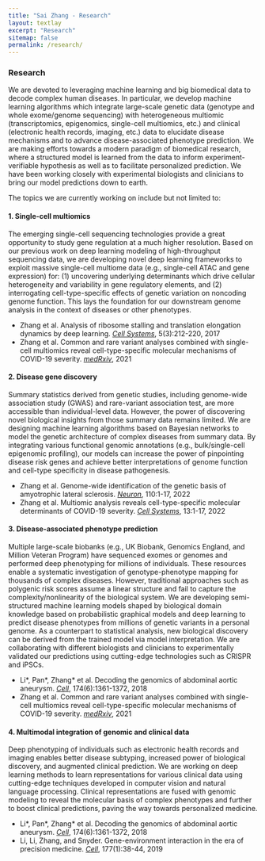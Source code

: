 ```yaml
---
title: "Sai Zhang - Research"
layout: textlay
excerpt: "Research"
sitemap: false
permalink: /research/
---
```


### Research

We are devoted to leveraging machine learning and big biomedical data to decode complex human diseases. In particular, we develop machine learning algorithms which integrate large-scale genetic data (genotype and whole exome/genome sequencing) with heterogeneous multiomic (transcriptomics, epigenomics, single-cell multiomics, etc.) and clinical (electronic health records, imaging, etc.) data to elucidate disease mechanisms and to advance disease-associated phenotype prediction. We are making efforts towards a modern paradigm of biomedical research, where a structured model is learned from the data to inform experiment-verifiable hypothesis as well as to facilitate personalized prediction. We have been working closely with experimental biologists and clinicians to bring our model predictions down to earth.

The topics we are currently working on include but not limited to:

#### 1. Single-cell multiomics

The emerging single-cell sequencing technologies provide a great opportunity to study gene regulation at a much higher resolution. Based on our previous work on deep learning modeling of high-throughput sequencing data, we are developing novel deep learning frameworks to exploit massive single-cell multiome data (e.g., single-cell ATAC and gene expression) for: (1) uncovering underlying determinants which drive cellular heterogeneity and variability in gene regulatory elements, and (2) interrogating cell-type-specific effects of genetic variation on noncoding genome function. This lays the foundation for our downstream genome analysis in the context of diseases or other phenotypes.

<ul>
  <li> Zhang et al. Analysis of ribosome stalling and translation elongation dynamics by deep learning. <a href="https://doi.org/10.1016/j.cels.2017.08.004"><em>Cell Systems</em></a>, 5(3):212-220, 2017 </li>
  <li> Zhang et al. Common and rare variant analyses combined with single-cell multiomics reveal cell-type-specific molecular mechanisms of COVID-19 severity. <a href="https://pubmed.ncbi.nlm.nih.gov/34189540/"><em>medRxiv</em></a>, 2021 </li>
</ul>

#### 2. Disease gene discovery

Summary statistics derived from genetic studies, including genome-wide association study (GWAS) and rare-variant association test, are more accessible than individual-level data. However, the power of discovering novel biological insights from those summary data remains limited. We are designing machine learning algorithms based on Bayesian networks to model the genetic architecture of complex diseases from summary data. By integrating various functional genomic annotations (e.g., bulk/single-cell epigenomic profiling), our models can increase the power of pinpointing disease risk genes and achieve better interpretations of genome function and cell-type specificity in disease pathogenesis. 

<ul>
  <li> Zhang et al. Genome-wide identification of the genetic basis of amyotrophic lateral sclerosis. <a href="https://doi.org/10.1016/j.neuron.2021.12.019"><em>Neuron</em></a>, 110:1-17, 2022 </li>
  <li> Zhang et al. Multiomic analysis reveals cell-type-specific molecular determinants of COVID-19 severity. <a href="https://doi.org/10.1016/j.cels.2022.05.007"><em>Cell Systems</em></a>, 13:1-17, 2022 </li>
</ul>

#### 3. Disease-associated phenotype prediction

Multiple large-scale biobanks (e.g., UK Biobank, Genomics England, and Million Veteran Program) have sequenced exomes or genomes and performed deep phenotyping for millions of individuals. These resources enable a systematic investigation of genotype-phenotype mapping for thousands of complex diseases. However, traditional approaches such as polygenic risk scores assume a linear structure and fail to capture the complexity/nonlinearity of the biological system. We are developing semi-structured machine learning models shaped by biological domain knowledge based on probabilistic graphical models and deep learning to predict disease phenotypes from millions of genetic variants in a personal genome. As a counterpart to statistical analysis, new biological discovery can be derived from the trained model via model interpretation. We are collaborating with different biologists and clinicians to experimentally validated our predictions using cutting-edge technologies such as CRISPR and iPSCs.

<ul>
  <li> Li*, Pan*, Zhang* et al. Decoding the genomics of abdominal aortic aneurysm. <a href="https://doi.org/10.1016/j.cell.2018.07.021"><em>Cell</em></a>, 174(6):1361-1372, 2018 </li>
  <li> Zhang et al. Common and rare variant analyses combined with single-cell multiomics reveal cell-type-specific molecular mechanisms of COVID-19 severity. <a href="https://pubmed.ncbi.nlm.nih.gov/34189540/"><em>medRxiv</em></a>, 2021 </li>
</ul>

#### 4. Multimodal integration of genomic and clinical data

Deep phenotyping of individuals such as electronic health records and imaging enables better disease subtyping, increased power of biological discovery, and augmented clinical prediction. We are working on deep learning methods to learn representations for various clinical data using cutting-edge techniques developed in computer vision and natural language processing. Clinical representations are fused with genomic modeling to reveal the molecular basis of complex phenotypes and further to boost clinical predictions, paving the way towards personalized medicine.

<ul>
  <li> Li*, Pan*, Zhang* et al. Decoding the genomics of abdominal aortic aneurysm. <a href="https://doi.org/10.1016/j.cell.2018.07.021"><em>Cell</em></a>, 174(6):1361-1372, 2018 </li>
  <li> Li, Li, Zhang, and Snyder. Gene-environment interaction in the era of precision medicine. <a href="https://doi.org/10.1016/j.cell.2019.03.004"><em>Cell</em></a>, 177(1):38-44, 2019 </li>
</ul>
